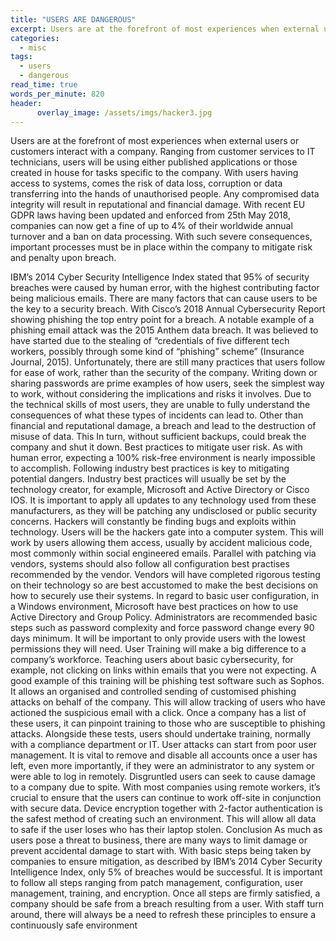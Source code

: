 ```yaml
---
title: "USERS ARE DANGEROUS"
excerpt: Users are at the forefront of most experiences when external users or customers interact with a company...
categories:
  - misc
tags:
  - users
  - dangerous
read_time: true
words_per_minute: 820
header:
      overlay_image: /assets/imgs/hacker3.jpg
---
```


Users are at the forefront of most experiences when external users or customers interact with a company. Ranging from customer services to IT technicians, users will be using either published applications or those created in house for tasks specific to the company. With users having access to systems, comes the risk of data loss, corruption or data transferring into the hands of unauthorised people.<!--more-->
Any compromised data integrity will result in reputational and financial damage. With recent EU GDPR laws having been updated and enforced from  25th May 2018, companies can now get a fine of up to 4% of their worldwide annual turnover and a ban on data processing.  With such severe consequences, important processes must be in place within the company to mitigate risk and penalty upon breach.

IBM’s 2014 Cyber Security Intelligence Index stated that 95% of security breaches were caused by human error, with the highest contributing factor being malicious emails.
There are many factors that can cause users to be the key to a security breach. With Cisco’s 2018 Annual Cybersecurity Report showing phishing the top entry point for a breach. A notable example of a phishing email attack was the 2015 Anthem data breach. It was believed to have started due to the stealing of “credentials of five different tech workers, possibly through some kind of “phishing” scheme” (Insurance Journal, 2015).
Unfortunately, there are still many practices that users follow for ease of work, rather than the security of the company. Writing down or sharing passwords are prime examples of how users, seek the simplest way to work, without considering the implications and risks it involves. Due to the technical skills of most users, they are unable to fully understand the consequences of what these types of incidents can lead to. Other than financial and reputational damage, a breach and lead to the destruction of misuse of data. This In turn, without sufficient backups, could break the company and shut it down.
Best practices to mitigate user risk.
As with human error, expecting a 100% risk-free environment is nearly impossible to accomplish. Following industry best practices is key to mitigating potential dangers. Industry best practices will usually be set by the technology creator, for example, Microsoft and Active Directory or Cisco IOS.
It is important to apply all updates to any technology used from these manufacturers, as they will be patching any undisclosed or public security concerns. Hackers will constantly be finding bugs and exploits within technology. Users will be the hackers gate into a computer system. This will work by users allowing them access, usually by accident malicious code, most commonly within social engineered emails.
Parallel with patching via vendors, systems should also follow all configuration best practises recommended by the vendor. Vendors will have completed rigorous testing on their technology so are best accustomed to make the best decisions on how to securely use their systems. In regard to basic user configuration, in a Windows environment, Microsoft have best practices on how to use Active Directory and Group Policy.  Administrators are recommended basic steps such as password complexity and force password change every 90 days minimum. It will be important to only provide users with the lowest permissions they will need.
User Training will make a big difference to a company’s workforce. Teaching users about basic cybersecurity, for example, not clicking on links within emails that you were not expecting. A good example of this training will be phishing test software such as Sophos. It allows an organised and controlled sending of customised phishing attacks on behalf of the company. This will allow tracking of users who have actioned the suspicious email with a click. Once a company has a list of these users, it can pinpoint training to those who are susceptible to phishing attacks. Alongside these tests, users should undertake training, normally with a compliance department or IT.
User attacks can start from poor user management. It is vital to remove and disable all accounts once a user has left, even more importantly, if they were an administrator to any system or were able to log in remotely. Disgruntled users can seek to cause damage to a company due to spite.
With most companies using remote workers, it’s crucial to ensure that the users can continue to work off-site in conjunction with secure data. Device encryption together with 2-factor authentication is the safest method of creating such an environment. This will allow all data to safe if the user loses who has their laptop stolen.
Conclusion
As much as users pose a threat to business, there are many ways to limit damage or prevent accidental damage to start with. With basic steps being taken by companies to ensure mitigation, as described by IBM’s 2014 Cyber Security Intelligence Index, only 5% of breaches would be successful.
It is important to follow all steps ranging from patch management, configuration, user management, training, and encryption. Once all steps are firmly satisfied, a company should be safe from a breach resulting from a user. With staff turn around, there will always be a need to refresh these principles to ensure a continuously safe environment
